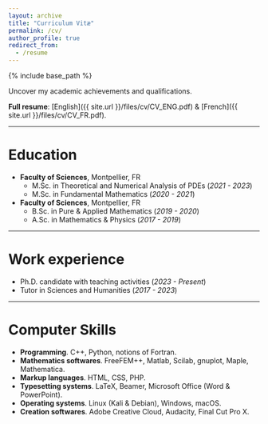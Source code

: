 ```yaml
---
layout: archive
title: "Curriculum Vitæ"
permalink: /cv/
author_profile: true
redirect_from:
  - /resume
---
```


{% include base_path %}

Uncover my academic achievements and qualifications.

<b>Full resume</b>: [English]({{ site.url }}/files/cv/CV_ENG.pdf) & [French]({{ site.url }}/files/cv/CV_FR.pdf).

***

Education
======
* <b>Faculty of Sciences</b>, Montpellier, FR
  * M.Sc. in Theoretical and Numerical Analysis of PDEs (<i>2021 - 2023</i>) 
  * M.Sc. in Fundamental Mathematics (<i>2020 - 2021</i>)
* <b>Faculty of Sciences</b>, Montpellier, FR
  * B.Sc. in Pure & Applied Mathematics (<i>2019 - 2020</i>)
  * A.Sc. in Mathematics & Physics (<i>2017 - 2019</i>)

***

Work experience
======
* Ph.D. candidate with teaching activities (<i>2023 - Present</i>)
* Tutor in Sciences and Humanities (<i>2017 - 2023</i>)

***

Computer Skills
======
* <b>Programming</b>. C++, Python, notions of Fortran.  
* <b>Mathematics softwares</b>. FreeFEM++, Matlab, Scilab, gnuplot, Maple, Mathematica.
* <b>Markup languages</b>. HTML, CSS, PHP.
* <b>Typesetting systems</b>. LaTeX, Beamer, Microsoft Office (Word & PowerPoint). 
* <b>Operating systems</b>. Linux (Kali & Debian), Windows, macOS. 
* <b>Creation softwares</b>. Adobe Creative Cloud, Audacity, Final Cut Pro X. 

